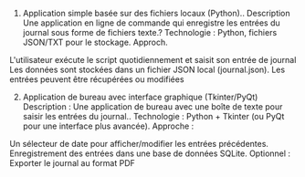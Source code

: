 1. Application simple basée sur des fichiers locaux (Python)..
Description 
Une application en ligne de commande qui enregistre les entrées du journal sous forme de fichiers texte.?
Technologie : Python, fichiers JSON/TXT pour le stockage.
Approch.

L'utilisateur exécute le script quotidiennement et saisit son entrée de journal
Les données sont stockées dans un fichier JSON local (journal.json).
Les entrées peuvent être récupérées ou modifiées


2. Application de bureau avec interface graphique (Tkinter/PyQt)
Description :
Une application de bureau avec une boîte de texte pour saisir les entrées du journal..
Technologie : Python + Tkinter (ou PyQt pour une interface plus avancée).
Approche :

Un sélecteur de date pour afficher/modifier les entrées précédentes.
Enregistrement des entrées dans une base de données SQLite.
Optionnel : Exporter le journal au format PDF
